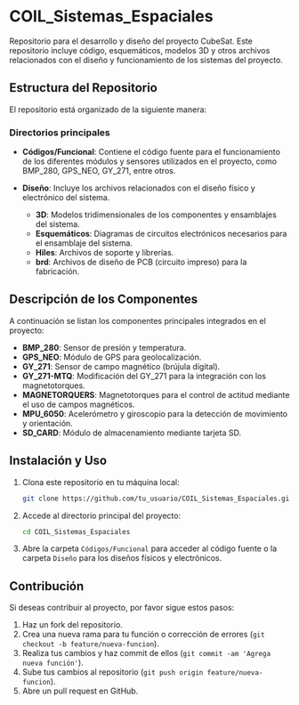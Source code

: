 # COIL_Sistemas_Espaciales

Repositorio para el desarrollo y diseño del proyecto CubeSat. Este repositorio incluye código, esquemáticos, modelos 3D y otros archivos relacionados con el diseño y funcionamiento de los sistemas del proyecto.

## Estructura del Repositorio

El repositorio está organizado de la siguiente manera:

### Directorios principales

- **Códigos/Funcional**: Contiene el código fuente para el funcionamiento de los diferentes módulos y sensores utilizados en el proyecto, como BMP_280, GPS_NEO, GY_271, entre otros.

- **Diseño**: Incluye los archivos relacionados con el diseño físico y electrónico del sistema.
  - **3D**: Modelos tridimensionales de los componentes y ensamblajes del sistema.
  - **Esquemáticos**: Diagramas de circuitos electrónicos necesarios para el ensamblaje del sistema.
  - **Hiles**: Archivos de soporte y librerías.
  - **brd**: Archivos de diseño de PCB (circuito impreso) para la fabricación.

## Descripción de los Componentes

A continuación se listan los componentes principales integrados en el proyecto:

- **BMP_280**: Sensor de presión y temperatura.
- **GPS_NEO**: Módulo de GPS para geolocalización.
- **GY_271**: Sensor de campo magnético (brújula digital).
- **GY_271-MTQ**: Modificación del GY_271 para la integración con los magnetotorques.
- **MAGNETORQUERS**: Magnetotorques para el control de actitud mediante el uso de campos magnéticos.
- **MPU_6050**: Acelerómetro y giroscopio para la detección de movimiento y orientación.
- **SD_CARD**: Módulo de almacenamiento mediante tarjeta SD.

## Instalación y Uso

1. Clona este repositorio en tu máquina local:
   ```bash
   git clone https://github.com/tu_usuario/COIL_Sistemas_Espaciales.git
   ```
2. Accede al directorio principal del proyecto:
   ```bash
   cd COIL_Sistemas_Espaciales
   ```
3. Abre la carpeta `Códigos/Funcional` para acceder al código fuente o la carpeta `Diseño` para los diseños físicos y electrónicos.

## Contribución

Si deseas contribuir al proyecto, por favor sigue estos pasos:

1. Haz un fork del repositorio.
2. Crea una nueva rama para tu función o corrección de errores (`git checkout -b feature/nueva-funcion`).
3. Realiza tus cambios y haz commit de ellos (`git commit -am 'Agrega nueva función'`).
4. Sube tus cambios al repositorio (`git push origin feature/nueva-funcion`).
5. Abre un pull request en GitHub.

